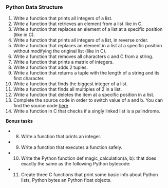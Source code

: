 ### Python Data Structure

1. Write a function that prints all integers of a list.
2. Write a function that retrieves an element from a list like in C.
3. Write a function that replaces an element of a list at a specific position (like in C).
4. Write a function that prints all integers of a list, in reverse order.
5. Write a function that replaces an element in a list at a specific position without modifying the original list (like in C).
6. Write a function that removes all characters c and C from a string.
7. Write a function that prints a matrix of integers.
8. Write a function that adds 2 tuples.
9. Write a function that returns a tuple with the length of a string and its first character.
10. Write a function that finds the biggest integer of a list.
11. Write a function that finds all multiples of 2 in a list.
12. Write a function that deletes the item at a specific position in a list.
13. Complete the source code in order to switch value of a and b. You can find the source code [here](https://github.com/holbertonschool/0x03.py/blob/master/12-switch_py)
14. Write a function in C that checks if a singly linked list is a palindrome.

**Bonus tasks**

- 8. Write a function that prints an integer.
- 9. Write a function that executes a function safely.
- 10. Write the Python function def magic_calculation(a, b): that does exactly the same as the following Python bytecode:
- 11. Create three C functions that print some basic info about Python lists, Python bytes an Python float objects.
